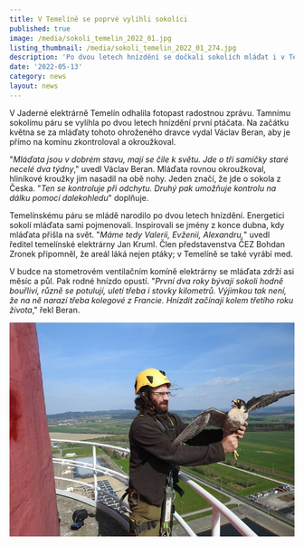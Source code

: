 ```yaml
---
title: V Temelíně se poprvé vylíhli sokolíci
published: true
image: /media/sokoli_temelin_2022_01.jpg
listing_thumbnail: /media/sokoli_temelin_2022_01_274.jpg
description: 'Po dvou letech hnízdění se dočkali sokolích mláďat i v Temelíně '
date: '2022-05-13'
category: news
layout: news
---
```

V Jaderné elektrárně Temelín odhalila fotopast radostnou zprávu. Tamnímu sokolímu páru se vylíhla po dvou letech hnízdění první ptáčata. Na začátku května se za mláďaty tohoto ohroženého dravce vydal Václav Beran, aby je přímo na komínu zkontroloval a okroužkoval.



"_Mláďata jsou v dobrém stavu, mají se čile k světu. Jde o tři samičky staré necelé dva týdny_," uvedl Václav Beran. Mláďata rovnou okroužkoval, hliníkové kroužky jim nasadil na obě nohy. Jeden značí, že jde o sokola z Česka. "_Ten se kontroluje při odchytu. Druhý pak umožňuje kontrolu na dálku pomocí dalekohledu_" doplňuje.



Temelínskému páru se mládě narodilo po dvou letech hnízdění. Energetici sokolí mláďata sami pojmenovali. Inspirovali se jmény z konce dubna, kdy mláďata přišla na svět. "_Máme tedy Valerii, Evženii, Alexandru,_" uvedl ředitel temelínské elektrárny Jan Kruml. Člen představenstva ČEZ Bohdan Zronek připomněl, že areál láká nejen ptáky; v Temelíně se také vyrábí med.



V budce na stometrovém ventilačním komíně elektrárny se mláďata zdrží asi měsíc a půl. Pak rodné hnízdo opustí. "_První dva roky bývají sokoli hodně bouřliví, různě se potulují, uletí třeba i stovky kilometrů. Výjimkou tak není, že na ně narazí třeba kolegové z Francie. Hnízdit začínají kolem třetího roku života_," řekl Beran.

![](/media/vaclavberan-sokoli-temelin.jpg)
